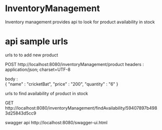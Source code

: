 # InventoryManagement
Inventory management provides api to look for product availability in stock

# api sample urls

urls to to add new product

POST http://localhost:8080/inventoryManagement/product
headers :
 application/json; charset=UTF-8
 
body :  
{
	"name" : "cricketBat",
	"price" : "200",
	"quantity" : "6"
}

urls to find availability of product in stock

GET http://localhost:8080/inventoryManagement/findAvailability/59407897b4983d25843d5cc9

swagger api 
http://localhost:8080/swagger-ui.html

